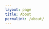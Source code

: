 ```yaml
---
layout: page
title: About
permalink: /about/
---
```

<style>
    .grid-container {
        display: grid;
        grid-template-columns: repeat(auto-fill, minmax(150px, 1fr)); /* Dynamic columns */
        gap: 10px;
    }
    .grid-item {
        text-align: center;
    }
    .grid-item img {
        width: 100%;
        height: 100px; /* Fixed height for uniformity */
        object-fit: contain; /* Ensure the image fits within the fixed height */
    }
    .grid-item p {
        margin: 5px 0; /* Add some margin for spacing */
    }
</style>

<div class="grid-container" id="grid_container">
    <!-- content will be added here by JavaScript -->
</div>

<script>
    var container = document.getElementById("grid_container");

    var http_source = "https://upload.wikimedia.org/wikipedia/commons/";
    var living_in_the_world = [
        {"flag": "a/a4/Flag_of_the_United_States.svg", "greeting": "Hello", "description": "United States - home country"},
        {"flag": "4/41/Flag_of_India.svg", "greeting": "Namaste", "description": "India - cultural roots"},
    ]; 
    
    for (const location of living_in_the_world) {
        var gridItem = document.createElement("div");
        gridItem.className = "grid-item";
        
        var img = document.createElement("img");
        img.src = http_source + location.flag;
        img.alt = location.flag + " Flag";

        var description = document.createElement("p");
        description.textContent = location.description;

        var greeting = document.createElement("p");
        greeting.textContent = location.greeting;

        gridItem.appendChild(img);
        gridItem.appendChild(description);
        gridItem.appendChild(greeting);

        container.appendChild(gridItem);
    }
</script>
